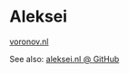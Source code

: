 # Aleksei

[voronov.nl](https://voronov.nl/)

See also: [aleksei.nl @ GitHub](https://github.com/despawnerer/aleksei.nl)
